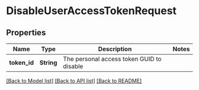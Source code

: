 # DisableUserAccessTokenRequest

## Properties

Name | Type | Description | Notes
------------ | ------------- | ------------- | -------------
**token_id** | **String** | The personal access token GUID to disable | 

[[Back to Model list]](../README.md#documentation-for-models) [[Back to API list]](../README.md#documentation-for-api-endpoints) [[Back to README]](../README.md)


